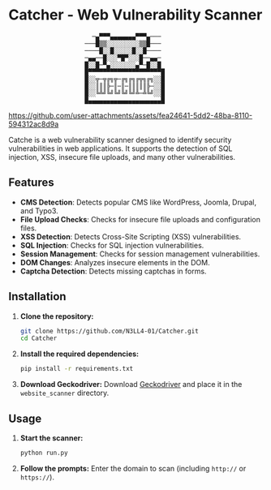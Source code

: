 # Catcher - Web Vulnerability Scanner

                           ─▄▀▀▀▄▄▄▄▄▄▄▀▀▀▄───
                         ───█▒▒░░░░░░░░░▒▒█───
                         ────█░░█░░░░░█░░█────
                         ─▄▄──█░░░▀█▀░░░█──▄▄─
                         █░░█─▀▄░░░░░░░▄▀─█░░█
                         █▀▀▀▀▀▀▀▀▀▀▀▀▀▀▀▀▀▀▀▀█
                         █░░╦─╦╔╗╦─╔╗╔╗╔╦╗╔╗░░█
                         █░░║║║╠─║─║─║║║║║╠─░░█
                         █░░╚╩╝╚╝╚╝╚╝╚╝╩─╩╚╝░░█
                         █▄▄▄▄▄▄▄▄▄▄▄▄▄▄▄▄▄▄▄▄█                                   


https://github.com/user-attachments/assets/fea24641-5dd2-48ba-8110-594312ac8d9a

Catche is a  web vulnerability scanner designed to identify security vulnerabilities in web applications. It supports the detection of SQL injection, XSS, insecure file uploads, and many other vulnerabilities.

## Features

- **CMS Detection**: Detects popular CMS like WordPress, Joomla, Drupal, and Typo3.
- **File Upload Checks**: Checks for insecure file uploads and configuration files.
- **XSS Detection**: Detects Cross-Site Scripting (XSS) vulnerabilities.
- **SQL Injection**: Checks for SQL injection vulnerabilities.
- **Session Management**: Checks for session management vulnerabilities.
- **DOM Changes**: Analyzes insecure elements in the DOM.
- **Captcha Detection**: Detects missing captchas in forms.

## Installation

1. **Clone the repository:**
    ```bash
    git clone https://github.com/N3LL4-01/Catcher.git
    cd Catcher
    ```

2. **Install the required dependencies:**
    ```bash
    pip install -r requirements.txt
    ```

3. **Download Geckodriver:**
    Download [Geckodriver](https://github.com/mozilla/geckodriver/releases) and place it in the `website_scanner` directory.

## Usage

1. **Start the scanner:**
    ```bash
    python run.py
    ```

2. **Follow the prompts:**
    Enter the domain to scan (including `http://` or `https://`).
